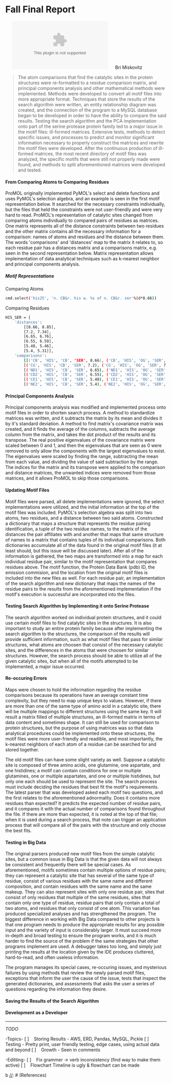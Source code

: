 # Fall Final Report 
&nbsp;&nbsp;&nbsp;&nbsp; [![N|Solid](https://urlscan.io/logo/github.com?size=35)](https://github.com/vitzwitz/matching-functions/blob/master/FallSemesterFinal/diagram.jpg) 
&nbsp;&nbsp;&nbsp;&nbsp; Bri Miskovitz


> The atom comparisons that find the catalytic sites in the protein structures were re-formatted 
to a residue comparison matrix, and principal components analysis and other mathematical
methods were implemented. Methods were developed to convert all motif files into more
appropriate format. Techniques that store the results of the search algorithm were written,
an entity relationship diagram was created, and the connection of the program to a MySQL
database began to be developed in order to have the ability to compare the said results.
Testing the search algorithm and the PCA implementation onto part of the serine protease
protein family led to a major issue in the motif files: ill-formed matrices.  Extensive
tests, methods to detect specific issues, and processes to predict and monitor significant
information necessary to properly construct the matrices and rewrite the motif files
were developed.  After the continuous production of ill-formed matrices, the most recent
directory of motif files was analyzed, the specific motifs that were still not properly
made were found, and methods to split aforementioned matrices were developed and tested. 


#### From Comparing Atoms to Comparing Residues
ProMOL originally implemented PyMOL's select and delete functions and uses PyMOL's selection algebra, and an example is seen in the first motif representation below.  It searched for the necessary constraints individually, but the files that held the constraints were not user-friendly and were very hard to read.  ProMOL's representation of catalytic sites changed from comparing atoms individually to compared pairs of residues as matrices. One matrix represents all of the distance constraints between two residues and the other matrix contains all the necessary information for a comparison: names of atoms and residues and the distance between them.  The words 'comparisons' and 'distances' map to the matrix it relates to, so each residue pair has a distances matrix and a comparisons matrix, e.g. seen in the second representation below.   Matrix representation allows implementation of data analytical techniques such as k-nearest neighbor and principal components analysis.

##### Motif Representations

Comparing Atoms
 ```sh
cmd.select('his25', 'n. CB&r. his w. %s of n. CB&r. ser'%(d*8.66))
```

Comparing Residues
```sh
HIS_SER = { 
	'distances':
		[[8.66, 8.85],
		[7.2, 7.34],
		[6.65, 6.76],
		[6.55, 6.59],
		[5.48, 5.46],
		[5.4, 5.31]],
	'comparisons':
		[[('CB', 'HIS', 'CB', 'SER', 8.66), ('CB', 'HIS', 'OG', 'SER', 8.85)],
		[('CG', 'HIS', 'CB', 'SER', 7.2), ('CG', 'HIS', 'OG', 'SER', 7.34)],
		[('ND1', 'HIS', 'CB', 'SER', 6.65), ('ND1', 'HIS', 'OG', 'SER', 6.76)],
		[('CD2', 'HIS', 'CB', 'SER', 6.55), ('CD2', 'HIS', 'OG', 'SER', 6.59)],
		[('CE1', 'HIS', 'CB', 'SER', 5.48), ('CE1', 'HIS', 'OG', 'SER', 5.46)],
		[('NE2', 'HIS', 'CB', 'SER', 5.4), ('NE2', 'HIS', 'OG', 'SER', 5.31)]]}

```

#### Principal Components Analysis
Principal components analysis was modified and implemented process onto motif files in order to shorten search process.  A method to standardize matrices was written, and it subtracts the matrix by its mean and divides it by it's standard deviation. A method to find matrix's covariance matrix was created, and it finds the average of the columns, subtracts the average column from the matrix, and takes the dot product of the results and its transpose. The real positive eigenvalues of the covariance matrix were scaled between 0 and 1, and then the eigenvalues that are seen as 0 were removed to only allow the components with the largest eigenvalues to exist.  The eigenvalues were scaled by finding the range, subtracting the mean from each value, and dividing the value of said subtraction by the range.  The indices for the matrix and its transpose were applied to the comparison and distance matrices, the unwanted indices were removed from those matrices, and it allows ProMOL to skip those comparisons.  

#### Updating Motif Files
Motif files were parsed, all delete implementations were ignored, the select implementations were utilized, and the initial information at the top of the motif files was included.  PyMOL's selection algebra was split into two atoms, two residues, and a distance between two said atoms.  Constructed a dictionary that maps a structure that represents the residue pairing identification, a tuple of the two residue names, to the matrix of the distances the pair affiliates with and another that maps that same structure of names to a matrix that contains tuples of its individual comparisons.  Both dictionaries accumulate all of the data found in the original motif files (it at least should, but this issue will be discussed later).  After all of the information is gathered, the two maps are transformed into a map for each individual residue pair, similar to the motif representation that compares residues above. The motif function, the Protein Data Bank (pdb) ID, the emission commision, and the location from the original motif files is included into the new files as well.  For each residue pair, an implementation of the search algorithm and new dictionary that maps the names of the residue pairs to the results from the aforementioned implementation if the motif's execution is successful are incorporated into the files.  

[Talk about now? Or after issue?]: # (Because of later issues, answers to two binary questions are added to the beginning of the files that provide information)


#### Testing Search Algorithm by Implementing it onto Serine Protease 

The search algorithm worked on individual protein structures, and it could use certain motif files to find catalytic sites in the structures.  It is also important to study an entire protein family because after implementing the search algorithm to the structures, the comparison of the results will provide sufficient information, such as what motif files that pass for similar structures, what atoms are choosen that consist of the necessary catalytic sites, and the differences in the atoms that were choosen for similar structures.  However, the search process should be able to utilize all of the given catalytic sites, but when all of the motifs attempted to be implemented, a major issue occurred.  

#### Re-occuring Errors

Maps were chosen to hold the information regarding the residue comparisons because its operations have an average constant time complexity, but they need to map unique keys to values.  However, if there are more than one of the same type of amino acid in a catalytic site, there will be multiple mappings to different structures using the same key.  It will result a matrix filled of multiple structures, an ill-formed matrix in terms of data content and sometimes shape. It can still be used for comparison to protein structures, but the purpose of using matrices was so that data analytical procedures could be implemented onto these structures, the motif files were more user-friendly and readible, and most importantly, the k-nearest neighbors of each atom of a residue can be searched for and stored together.  

The old motif files can have some slight variety as well.  Suppose a catalytic site is composed of three amino acids, one glutamine, one aspartate, and one histidines; a motif can contain conditions for one or multiple glutamines, one or multiple aspartates, and one or multiple histidines, but only one each should be used to represent the site.  The search process must include deciding the residues that best fit the motif's requirements.  The latest parser that was developed asked each motif two questions, and the first relates to the aforementioned adnormality.  Does it contains more residues than expected? It predicts the expected number of residue pairs, and it compares it with the actual number of comparisons found throughout the file.  If there are more than expected, it is noted at the top of that file; when it is used during a search process, that note can trigger an application process that will compare all of the pairs with the structure and only choose the best fits.  

#### Testing in Big Data
The original parsers produced new motif files from the simple catalytic sites, but a common issue in Big Data is that the given data will not always be consistent and frequently there will be special cases.  As aforementioned, motifs sometimes contain multiple options of residue pairs; they can represent a catalytic site that has several of the same type of residue, consist of various residues with the same name and different composition, and contain residues with the same name and the same makeup.  They can also represent sites with only one residue pair, sites that consist of only residues that multiple of the same residues, sites that contain only one type of residue, residue pairs that only contain a total of two atoms, and residues that only consist of one atom.  This variation has produced specialized analyses and has strengthened the program.   The biggest difference in working with Big Data compared to other projects is that one program needs to produce the appropriate results for any possible input and the variety of input is considerably larger. It must succeed more in-depth and broad testing to ensure the program works, and it is much harder to find the source of the problem if the same strategies that other programs implement are used.  A debugger takes too long, and simply just printing the results at the location given by the IDE produces cluttered, hard-to-read, and often useless information.  

The program manages its special cases, re-occuring issues, and mysterious failures by using methods that review the newly parsed motif files, exceptions that inform the user the cause of the issue, tests that inspect the generated dictionaries, and assessments that asks the user a series of questions regarding the information they desire.  

#### Saving the Results of the Search Algorithm

#### Development as a Developer















___

*TODO*

-Topics-
 [ ] &nbsp;&nbsp; Storing Results - AWS, ERD, Pandas, MySQL, Pickle
 [ ] &nbsp;&nbsp; Testing - Pretty print, user friendly testing, edge cases, using actual data and beyond
 [ ] &nbsp;&nbsp; Growth - Seen in comments

-Editting-
 [ ] &nbsp;&nbsp; Fix grammer -> verb inconsistency (find way to make them active)
 [ ] &nbsp;&nbsp; Flowchart	Timeline is ugly & flowchart can be made

[//]: # (Git, VCS, Markdown, importance of testing edge cases, PCA, effects of small errors, handling inconsistent data)
[//]: # (Parsing files, Pandas, AWS, importance of comments)
b
[//]: # (References)

   [Standardizing Data]: <https://stackoverflow.com/questions/4544292/how-do-i-standardize-a-matrix>
   [Scaling in PCA]: <https://www.researchgate.net/post/What_is_the_best_way_to_scale_parameters_before_running_a_Principal_Component_Analysis_PCA>
   [PCA1]: <http://www.vision.jhu.edu/teaching/vision08/Handouts/case_study_pca1.pdf>
   [PCA2]: <http://www.cs.toronto.edu/~guerzhoy/320/lec/pca.pdf>
   [Scaling Data]: <https://docs.tibco.com/pub/spotfire/7.0.0/doc/html/norm/norm_scale_between_0_and_1.htm>


   [PlDb]: <https://github.com/joemccann/dillinger/tree/master/plugins/dropbox/README.md>
   [PlGh]: <https://github.com/joemccann/dillinger/tree/master/plugins/github/README.md>
   [PlGd]: <https://github.com/joemccann/dillinger/tree/master/plugins/googledrive/README.md>
   [PlOd]: <https://github.com/joemccann/dillinger/tree/master/plugins/onedrive/README.md>
   [PlMe]: <https://github.com/joemccann/dillinger/tree/master/plugins/medium/README.md>
   [PlGa]: <https://github.com/RahulHP/dillinger/blob/master/plugins/googleanalytics/README.md>
